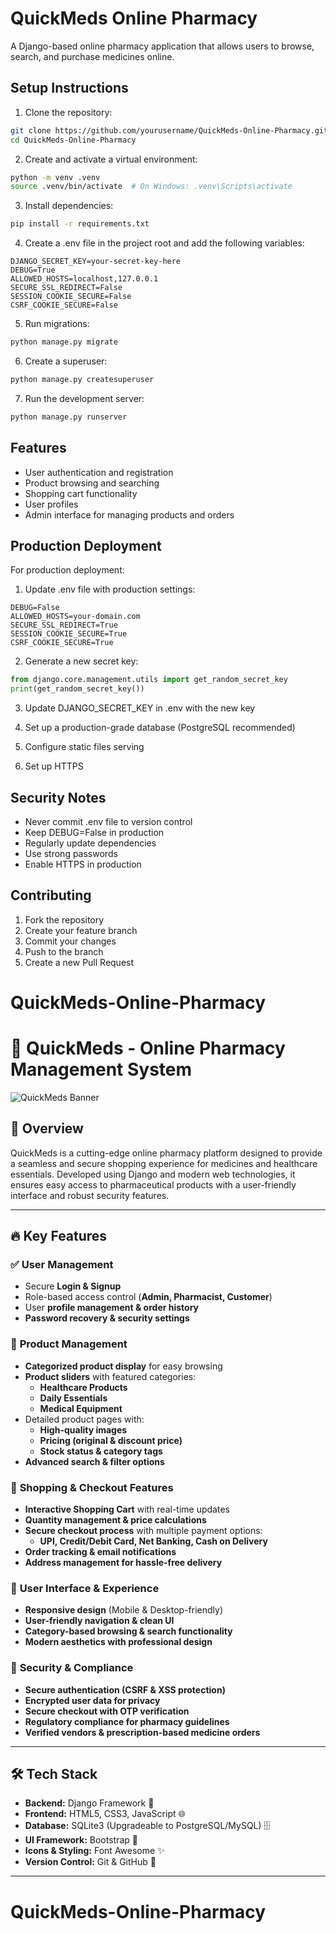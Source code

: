 
# QuickMeds Online Pharmacy

A Django-based online pharmacy application that allows users to browse, search, and purchase medicines online.

## Setup Instructions

1. Clone the repository:
```bash
git clone https://github.com/yourusername/QuickMeds-Online-Pharmacy.git
cd QuickMeds-Online-Pharmacy
```

2. Create and activate a virtual environment:
```bash
python -m venv .venv
source .venv/bin/activate  # On Windows: .venv\Scripts\activate
```

3. Install dependencies:
```bash
pip install -r requirements.txt
```

4. Create a .env file in the project root and add the following variables:
```
DJANGO_SECRET_KEY=your-secret-key-here
DEBUG=True
ALLOWED_HOSTS=localhost,127.0.0.1
SECURE_SSL_REDIRECT=False
SESSION_COOKIE_SECURE=False
CSRF_COOKIE_SECURE=False
```

5. Run migrations:
```bash
python manage.py migrate
```

6. Create a superuser:
```bash
python manage.py createsuperuser
```

7. Run the development server:
```bash
python manage.py runserver
```

## Features

- User authentication and registration
- Product browsing and searching
- Shopping cart functionality
- User profiles
- Admin interface for managing products and orders

## Production Deployment

For production deployment:

1. Update .env file with production settings:
```
DEBUG=False
ALLOWED_HOSTS=your-domain.com
SECURE_SSL_REDIRECT=True
SESSION_COOKIE_SECURE=True
CSRF_COOKIE_SECURE=True
```

2. Generate a new secret key:
```python
from django.core.management.utils import get_random_secret_key
print(get_random_secret_key())
```

3. Update DJANGO_SECRET_KEY in .env with the new key

4. Set up a production-grade database (PostgreSQL recommended)

5. Configure static files serving

6. Set up HTTPS

## Security Notes

- Never commit .env file to version control
- Keep DEBUG=False in production
- Regularly update dependencies
- Use strong passwords
- Enable HTTPS in production

## Contributing

1. Fork the repository
2. Create your feature branch
3. Commit your changes
4. Push to the branch
5. Create a new Pull Request

# QuickMeds-Online-Pharmacy

# 🚀 QuickMeds - Online Pharmacy Management System  

![QuickMeds Banner](https://via.placeholder.com/1200x400?text=QuickMeds+-+Online+Pharmacy+Management+System)  

## 📌 Overview  
QuickMeds is a cutting-edge online pharmacy platform designed to provide a seamless and secure shopping experience for medicines and healthcare essentials. Developed using Django and modern web technologies, it ensures easy access to pharmaceutical products with a user-friendly interface and robust security features.

---

## 🔥 Key Features  

### ✅ **User Management**  
- Secure **Login & Signup**  
- Role-based access control (**Admin, Pharmacist, Customer**)  
- User **profile management & order history**  
- **Password recovery & security settings**  

### 🏥 **Product Management**  
- **Categorized product display** for easy browsing  
- **Product sliders** with featured categories:  
  - **Healthcare Products**  
  - **Daily Essentials**  
  - **Medical Equipment**  
- Detailed product pages with:  
  - **High-quality images**  
  - **Pricing (original & discount price)**  
  - **Stock status & category tags**  
- **Advanced search & filter options**  

### 🛒 **Shopping & Checkout Features**  
- **Interactive Shopping Cart** with real-time updates  
- **Quantity management & price calculations**  
- **Secure checkout process** with multiple payment options:  
  - **UPI, Credit/Debit Card, Net Banking, Cash on Delivery**  
- **Order tracking & email notifications**  
- **Address management for hassle-free delivery**  

### 🎨 **User Interface & Experience**  
- **Responsive design** (Mobile & Desktop-friendly)  
- **User-friendly navigation & clean UI**  
- **Category-based browsing & search functionality**  
- **Modern aesthetics with professional design**  

### 🔐 **Security & Compliance**  
- **Secure authentication (CSRF & XSS protection)**  
- **Encrypted user data for privacy**  
- **Secure checkout with OTP verification**  
- **Regulatory compliance for pharmacy guidelines**  
- **Verified vendors & prescription-based medicine orders**  

---

## 🛠️ Tech Stack  
- **Backend:** Django Framework 🐍  
- **Frontend:** HTML5, CSS3, JavaScript 🌐  
- **Database:** SQLite3 (Upgradeable to PostgreSQL/MySQL) 🗄️  
- **UI Framework:** Bootstrap 🎨  
- **Icons & Styling:** Font Awesome ✨  
- **Version Control:** Git & GitHub 🔄  

---

# QuickMeds-Online-Pharmacy

